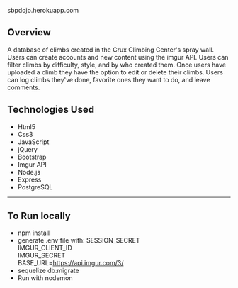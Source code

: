 sbpdojo.herokuapp.com

## Overview
A database of climbs created in the Crux Climbing Center's spray wall. Users can create accounts and new content using the imgur API. Users can filter climbs by difficulty, style, and by who created them. Once users have uploaded a climb they have the option to edit or delete their climbs. Users can log climbs they've done, favorite ones they want to do, and leave comments.

## Technologies Used
- Html5
- Css3
- JavaScript
- jQuery
- Bootstrap
- Imgur API
- Node.js
- Express
- PostgreSQL
***

## To Run locally
- npm install
- generate .env file with:
	SESSION_SECRET  
	IMGUR_CLIENT_ID  
	IMGUR_SECRET  
	BASE_URL=https://api.imgur.com/3/  
- sequelize db:migrate
- Run with nodemon
